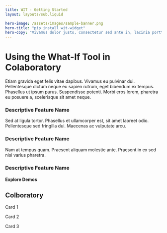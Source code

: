 ```yaml
---
title: WIT - Getting Started
layout: layouts/sub.liquid

hero-image: /assets/images/sample-banner.png
hero-title: "pip install wit-widget"
hero-copy: "Vivamus dolor justo, consectetur sed ante in, lacinia porttitor tellus. Vestibulum neque leo, volutpat sit amet velit ut, laoreet maximus tortor. Donec pulvinar porta luctus. "
---
```

  
# Using the What-If Tool in Colaboratory

Etiam gravida eget felis vitae dapibus. Vivamus eu pulvinar dui. Pellentesque dictum neque eu sapien rutrum, eget bibendum ex tempus. Phasellus ut ipsum purus. Suspendisse potenti. Morbi eros lorem, pharetra eu posuere a, scelerisque sit amet neque. 

### Descriptive Feature Name

Sed at ligula tortor. Phasellus et ullamcorper est, sit amet laoreet odio. Pellentesque sed fringilla dui. Maecenas ac vulputate arcu.

### Descriptive Feature Name

Nam at tempus quam. Praesent aliquam molestie ante. Praesent in ex sed nisi varius pharetra. 

### Descriptive Feature Name


#### Explore Demos

## Colboratory

Card 1

Card 2

Card 3
